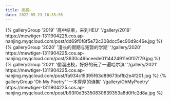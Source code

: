 ```yaml
---
title: 画展~
date: 2022-05-23 16:35:55
---
```




<div class="gallery-group-main">
{% galleryGroup '2019' '高中结束，来到HEU' '/gallery/2019' https://mewtiger-1311904225.cos.ap-nanjing.myqcloud.com/post/dd69f0f8f5e72c308dcc5ec90d9c46e.jpg %}
{% galleryGroup '2020' '漫长的假期与短暂的学期' '/gallery/2020' https://mewtiger-1311904225.cos.ap-nanjing.myqcloud.com/post/3630c49bceede0114424911e0f07f79.jpg %}
{% galleryGroup '2021' '偷溜出校，好好的玩了一遍哈尔滨' '/gallery/2021' https://mewtiger-1311904225.cos.ap-nanjing.myqcloud.com/post/fa934c15395f63d89673bffb2e4f201.jpg %}
{% galleryGroup 'Oh My Poetry' '一本厚厚的诗集' '/gallery/OhMyPoetry' https://mewtiger-1311904225.cos.ap-nanjing.myqcloud.com/post/b93f0d35350830639353a8d0ffc2d8a.jpg %}
</div>


